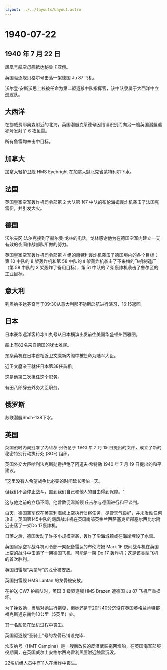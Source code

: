 ```yaml
---
layout: ../../layouts/Layout.astro
---
```


# 1940-07-22

## 1940 年 7 月 22 日

凤凰号航空母舰抵达秘鲁卡亚俄。

英国驱逐舰贝格尔号击落一架德国 Ju 87 飞机。

沃尔登·安斯沃思上校被任命为第二驱逐舰中队指挥官，该中队隶属于大西洋中立巡逻队。

## 大西洋

在挪威费耶奥森附近的北海，英国潜艇克莱德号因错误识别而向另一艘英国潜艇逃犯号发射了
6 枚鱼雷。

所有鱼雷均未击中目标。

## 加拿大

加拿大轻护卫舰 HMS Eyebright 在加拿大魁北克省蒙特利尔下水。

## 法国

英国皇家空军轰炸机司令部第 2 大队第 107
中队的布伦海姆轰炸机袭击了法国克雷伊，并引发大火。

## 德国

沃尔夫冈·法尔克接到了赫尔曼·戈林的电话，戈林感谢他为在德国空军内建立一支有效的夜间作战部队所做的努力。

英国皇家空军轰炸机司令部第 4
组的惠特利轰炸机袭击了德国境内的各个目标；第 10 中队的 8 架轰炸机和第 58
中队的 8 架轰炸机袭击了不来梅的飞机制造厂（第 58 中队的 3
架轰炸了备用目标），第 51 中队的 7 架轰炸机袭击了鲁尔区的工业目标。

## 意大利

列奥纳多达芬奇号于09:30从意大利那不勒斯启航进行演习，16:15返回。

## 日本

日本豪华远洋客轮冰川丸号从日本横滨出发前往美国华盛顿州西雅图。

船上有82名来自德国的犹太难民。

东条英机在日本首相近卫文麿新内阁中被任命为陆军大臣。

近卫文麿亲王就任日本第38任首相。

这是他第二次担任这个职务。

有田八郎辞去外务大臣职务。

## 俄罗斯

苏联潜艇Shch-138下水。

## 英国

英国战时内阁批准了内维尔·张伯伦于 1940 年 7 月 19
日提出的文件，成立了新的秘密特别行动执行处 (SOE) 组织。

英国外交大臣哈利法克斯勋爵拒绝了阿道夫·希特勒 1940 年 7 月 19
日提出的和平建议。

"这里没有人希望战争比必要的时间延长哪怕一天。

但我们不会停止战斗，直到我们自己和他人的自由得到保障。"

这与他之前的立场不同，他曾敦促温斯顿·丘吉尔与德国进行和平谈判。

白天，德国空军仅在英吉利海峡上空执行侦察任务，尽管天气良好，并未发动任何攻击；英国第145中队的飓风战斗机在英国南部英格兰西萨塞克斯郡塞尔西比尔附近击落了一架Do
17轰炸机。

日落之后，德国发动了许多小规模空袭，轰炸了沿海城镇或在海岸埋设了水雷。

英国皇家空军战斗机司令部一架配备雷达的布伦海姆 Mark 1F
夜间战斗机在英国上空的战斗中击落了一架德国飞机，可能是一架 Do 17
轰炸机；这是该类型飞机的首次胜利。

英国扫雷舰"莱蒙号"的龙骨被安放。

英国扫雷舰 HMS Lantan 的龙骨被安放。

在护送 CW7 护航队时，英国 B 级驱逐舰 HMS Brazen 遭德国 Ju 87
飞机严重损坏。

为了挽救她，当局对她进行拖曳，但她还是于20时40分沉没在英国英格兰肯特郡福克斯通东南约10公里（5英里）处。

其一名船员在坠机过程中丧生。

英国驱逐舰"圣骑士"号的龙骨已铺设完毕。

坎皮纳号（HMT
Campina）是一艘新改装的反潜武装拖网渔船，在英国海军部服役期间，在英国威尔士安格尔西岛霍利黑德附近触雷沉没。

22名机组人员中有11人在爆炸中丧生。